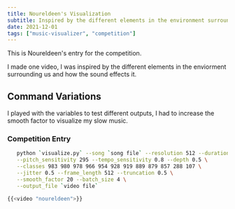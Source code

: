```yaml
---
title: Noureldeen's Visualization
subtitle: Inspired by the different elements in the environment surrounding our life and how it's effected by sound.
date: 2021-12-01
tags: ["music-visualizer", "competition"]
---
```


This is Noureldeen's entry for the competition.

I made one video, I was inspired by the different elements in the enviorment surrounding us and how the sound effects it.

## Command Variations

I played with the variables to test different outputs, I had to increase the smooth factor to visualize my slow music.

### Competition Entry 

```bash
   python `visualize.py` --song `song file` --resolution 512 --duration 258 \
   --pitch_sensitivity 295 --tempo_sensitivity 0.8 --depth 0.5 \
   --classes 983 980 978 966 954 928 919 889 879 857 288 107 \
   --jitter 0.5 --frame_length 512 --truncation 0.5 \
   --smooth_factor 20 --batch_size 4 \
   --output_file `video file`

{{<video "noureldeen">}}







